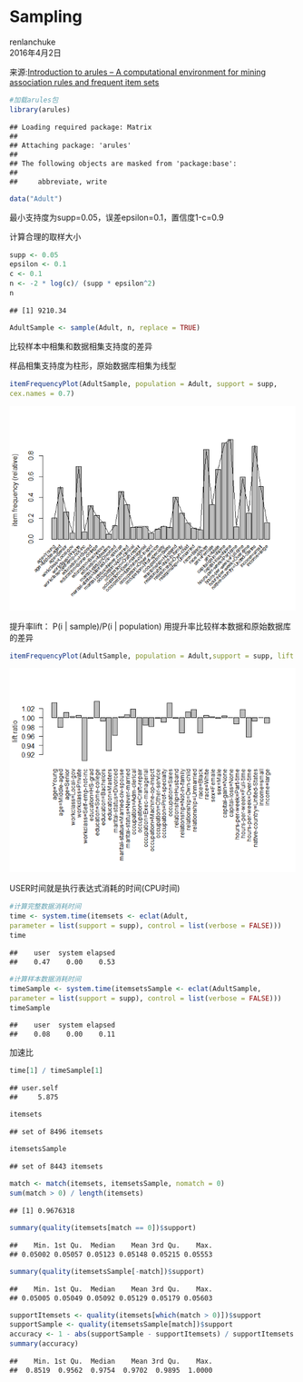 # Sampling
renlanchuke  
2016年4月2日  

来源:[Introduction to arules – A computational environment for mining
association rules and frequent item sets][1]


```r
#加载arules包
library(arules)
```

```
## Loading required package: Matrix
## 
## Attaching package: 'arules'
## 
## The following objects are masked from 'package:base':
## 
##     abbreviate, write
```

```r
data("Adult")
```

最小支持度为supp=0.05，误差epsilon=0.1，置信度1-c=0.9

计算合理的取样大小

```r
supp <- 0.05
epsilon <- 0.1
c <- 0.1
n <- -2 * log(c)/ (supp * epsilon^2)
n
```

```
## [1] 9210.34
```


```r
AdultSample <- sample(Adult, n, replace = TRUE)
```

比较样本中相集和数据相集支持度的差异

样品相集支持度为柱形，原始数据库相集为线型

```r
itemFrequencyPlot(AdultSample, population = Adult, support = supp,
cex.names = 0.7)
```

![](Sampling_files/figure-html/unnamed-chunk-4-1.png) 

提升率lift： P(i | sample)/P(i | population)
用提升率比较样本数据和原始数据库的差异

```r
itemFrequencyPlot(AdultSample, population = Adult,support = supp, lift = TRUE,cex.names = 0.9)
```

![](Sampling_files/figure-html/unnamed-chunk-5-1.png) 

USER时间就是执行表达式消耗的时间(CPU时间)

```r
#计算完整数据消耗时间
time <- system.time(itemsets <- eclat(Adult,
parameter = list(support = supp), control = list(verbose = FALSE)))
time
```

```
##    user  system elapsed 
##    0.47    0.00    0.53
```


```r
#计算样本数据消耗时间
timeSample <- system.time(itemsetsSample <- eclat(AdultSample,
parameter = list(support = supp), control = list(verbose = FALSE)))
timeSample
```

```
##    user  system elapsed 
##    0.08    0.00    0.11
```

加速比

```r
time[1] / timeSample[1]
```

```
## user.self 
##     5.875
```


```r
itemsets
```

```
## set of 8496 itemsets
```

```r
itemsetsSample
```

```
## set of 8443 itemsets
```


```r
match <- match(itemsets, itemsetsSample, nomatch = 0)
sum(match > 0) / length(itemsets)
```

```
## [1] 0.9676318
```


```r
summary(quality(itemsets[match == 0])$support)
```

```
##    Min. 1st Qu.  Median    Mean 3rd Qu.    Max. 
## 0.05002 0.05057 0.05123 0.05148 0.05215 0.05553
```

```r
summary(quality(itemsetsSample[-match])$support)
```

```
##    Min. 1st Qu.  Median    Mean 3rd Qu.    Max. 
## 0.05005 0.05049 0.05092 0.05129 0.05179 0.05603
```


```r
supportItemsets <- quality(itemsets[which(match > 0)])$support
supportSample <- quality(itemsetsSample[match])$support
accuracy <- 1 - abs(supportSample - supportItemsets) / supportItemsets
summary(accuracy)
```

```
##    Min. 1st Qu.  Median    Mean 3rd Qu.    Max. 
##  0.8519  0.9562  0.9754  0.9702  0.9895  1.0000
```

[1]:https://cran.r-project.org/web/packages/arules/vignettes/arules.pdf
